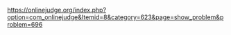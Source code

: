 https://onlinejudge.org/index.php?option=com_onlinejudge&Itemid=8&category=623&page=show_problem&problem=696